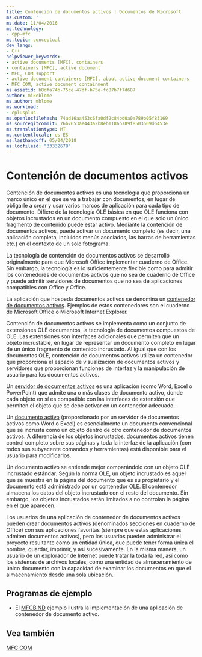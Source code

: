 ```yaml
---
title: Contención de documentos activos | Documentos de Microsoft
ms.custom: ''
ms.date: 11/04/2016
ms.technology:
- cpp-mfc
ms.topic: conceptual
dev_langs:
- C++
helpviewer_keywords:
- active documents [MFC], containers
- containers [MFC], active document
- MFC, COM support
- active document containers [MFC], about active document containers
- MFC COM, active document containment
ms.assetid: b8dfa74b-75ce-47df-b75e-fc87b7f7d687
author: mikeblome
ms.author: mblome
ms.workload:
- cplusplus
ms.openlocfilehash: 74ad16aa453c6fa0df2c84bd0a0a789b05f83169
ms.sourcegitcommit: 76b7653ae443a2b8eb1186b789f8503609d6453e
ms.translationtype: MT
ms.contentlocale: es-ES
ms.lasthandoff: 05/04/2018
ms.locfileid: "33332678"
---
```

# <a name="active-document-containment"></a>Contención de documentos activos
Contención de documentos activos es una tecnología que proporciona un marco único en el que se va a trabajar con documentos, en lugar de obligarle a crear y usar varios marcos de aplicación para cada tipo de documento. Difiere de la tecnología OLE básica en que OLE funciona con objetos incrustados en un documento compuesto en el que solo un único fragmento de contenido puede estar activo. Mediante la contención de documentos activos, puede activar un documento completo (es decir, una aplicación completa, incluidos menús asociados, las barras de herramientas etc.) en el contexto de un solo fotograma.  
  
 La tecnología de contención de documentos activos se desarrolló originalmente para que Microsoft Office implementar cuaderno de Office. Sin embargo, la tecnología es lo suficientemente flexible como para admitir los contenedores de documentos activos que no sea de cuaderno de Office y puede admitir servidores de documentos que no sea de aplicaciones compatibles con Office y Office.  
  
 La aplicación que hospeda documentos activos se denomina un [contenedor de documentos activos](../mfc/active-document-containers.md). Ejemplos de estos contenedores son el cuaderno de Microsoft Office o Microsoft Internet Explorer.  
  
 Contención de documentos activos se implementa como un conjunto de extensiones OLE documentos, la tecnología de documentos compuestos de OLE. Las extensiones son interfaces adicionales que permiten que un objeto incrustable, en lugar de representar un documento completo en lugar de un único fragmento de contenido incrustado. Al igual que con los documentos OLE, contención de documentos activos utiliza un contenedor que proporciona el espacio de visualización de documentos activos y servidores que proporcionan funciones de interfaz y la manipulación de usuario para los documentos activos.  
  
 Un [servidor de documentos activos](../mfc/active-document-servers.md) es una aplicación (como Word, Excel o PowerPoint) que admite una o más clases de documento activo, donde cada objeto en sí es compatible con las interfaces de extensión que permiten el objeto que se debe activar en un contenedor adecuado.  
  
 Un [documento activo](../mfc/active-documents.md) (proporcionado por un servidor de documentos activos como Word o Excel) es esencialmente un documento convencional que se incrusta como un objeto dentro de otro contenedor de documentos activos. A diferencia de los objetos incrustados, documentos activos tienen control completo sobre sus páginas y toda la interfaz de la aplicación (con todos sus subyacente comandos y herramientas) está disponible para el usuario para modificarlos.  
  
 Un documento activo se entiende mejor comparándolo con un objeto OLE incrustado estándar. Según la norma OLE, un objeto incrustado es aquel que se muestra en la página del documento que es su propietario y el documento está administrado por un contenedor OLE. El contenedor almacena los datos del objeto incrustado con el resto del documento. Sin embargo, los objetos incrustados están limitados a no controlan la página en el que aparecen.  
  
 Los usuarios de una aplicación de contenedor de documentos activos pueden crear documentos activos (denominados secciones en cuaderno de Office) con sus aplicaciones favoritas (siempre que estas aplicaciones admiten documentos activos), pero los usuarios pueden administrar el proyecto resultante como un entidad única, que puede tener forma única el nombre, guardar, imprimir, y así sucesivamente. En la misma manera, un usuario de un explorador de Internet puede tratar la toda la red, así como los sistemas de archivos locales, como una entidad de almacenamiento de único documento con la capacidad de examinar los documentos en que el almacenamiento desde una sola ubicación.  
  
## <a name="sample-programs"></a>Programas de ejemplo  
  
-   El [MFCBIND](../visual-cpp-samples.md) ejemplo ilustra la implementación de una aplicación de contenedor de documento activo.  
  
## <a name="see-also"></a>Vea también  
 [MFC COM](../mfc/mfc-com.md)

